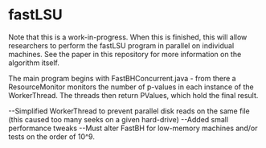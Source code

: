 # fastLSU
Note that this is a work-in-progress. When this is finished, this will
allow researchers to perform the fastLSU program in parallel on individual machines.
See the paper in this repository for more information on the algorithm itself.

The main program begins with FastBHConcurrent.java - from there a ResourceMonitor
monitors the number of p-values in each instance of the WorkerThread. The threads
then return PValues, which hold the final result.

--Simplified WorkerThread to prevent parallel disk reads on the same file (this
caused too many seeks on a given hard-drive)
--Added small performance tweaks
--Must alter FastBH for low-memory machines and/or tests on the order of 10^9.